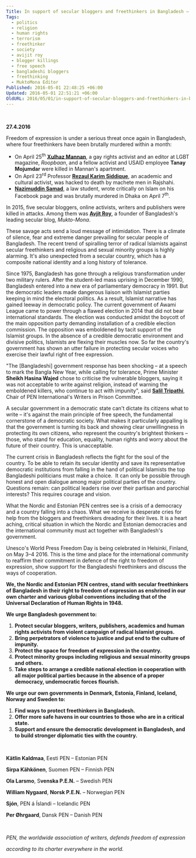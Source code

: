 ```yaml
---
Title: In support of secular bloggers and freethinkers in Bangladesh – The Nordic and Estonian  PEN centres condemn the acts of violence and demand protection for those in danger
Tags:
  - politics
  - religion
  - human rights
  - terrorism
  - freethinker
  - society
  - avijit roy
  - blogger killings
  - free speech
  - bangladeshi bloggers
  - freethinking
  - MuktoMona Editor
Published: 2016-05-01 22:48:25 +06:00
Updated: 2016-05-01 22:51:21 +06:00
OldURL: 2016/05/01/in-support-of-secular-bloggers-and-freethinkers-in-bangladesh-the-nordic-and-estonian-pen-centres-condemn-the-acts-of-violence-and-demand-protection-for-those-in-danger/
---
```


<strong> </strong>

<strong>27.4.2016</strong>

Freedom of expression is under a serious threat once again in Bangladesh, where four freethinkers have been brutally murdered within a month:
<ul>
	<li>On April 25<sup>th</sup> <a href="https://www.pen-international.org/newsitems/bangladesh-brutal-murder-of-lgbt-editor-an-appalling-indictment-of-authorities-failure-to-protect/"><strong>Xulhaz Mannan</strong></a>, a gay rights activist and an editor at LGBT magazine, <em>Roopbaan</em>, and a fellow activist and USAID employee <strong>Tanay Mojumdar</strong> were killed in Mannan's apartment.</li>
	<li>On April 23<sup>rd</sup> Professor <a href="https://www.pen-international.org/newsitems/bangladesh-university-professor-hacked-to-death/"><strong>Rezaul Karim Siddique</strong></a>, an academic and cultural activist, was hacked to death by machete men in Rajshahi.</li>
	<li><a href="https://www.pen-international.org/newsitems/bangladesh-student-murdered-as-violence-against-free-thinkers-continues/"><strong>Nazimuddin Samad</strong></a>, a law student, wrote critically on Islam on his Facebook page and was brutally murdered in Dhaka on April 7<sup>th</sup>.</li>
</ul>
In 2015, five secular bloggers, online activists, writers and publishers were killed in attacks. Among them was <a href="https://www.pen-international.org/newsitems/bangladesh-fears-for-safety-of-writers-in-bangladesh-following-the-murder-of-prominent-secular-blogger-avijit-roy/"><strong>Avjit Roy</strong></a>, a founder of Bangladesh's leading secular blog, <em>Mukto-Mona</em>.

These savage acts send a loud message of intimidation. There is a climate of silence, fear and extreme danger prevailing for secular people of Bangladesh. The recent trend of spiralling terror of radical Islamists against secular freethinkers and religious and sexual minority groups is highly alarming. It's also unexpected from a secular country, which has a composite national identity and a long history of tolerance.

Since 1975, Bangladesh has gone through a religious transformation under two military rulers. After the student-led mass uprising in December 1990, Bangladesh entered into a new era of parliamentary democracy in 1991. But the democratic leaders made dangerous liaison with Islamist parties keeping in mind the electoral politics. As a result, Islamist narrative has gained leeway in democratic policy. The current government of Awami League came to power through a flawed election in 2014 that did not bear international standards. The election was conducted amidst the boycott of the main opposition party demanding installation of a credible election commission. The opposition was emboldened by tacit support of the Islamist groups. In the absence of a credible democratic environment and divisive politics, Islamists are flexing their muscles now. So far the country's government has shown an utter failure in protecting secular voices who exercise their lawful right of free expression.

"The [Bangladeshi] government response has been shocking – at a speech to mark the Bangla New Year, while calling for tolerance, Prime Minister <strong>Sheikh Hasina Wajed</strong> chose to criticise the vulnerable bloggers, saying it was not acceptable to write against religion, instead of warning the emboldened killers, who continue to act with impunity", said <a href="https://www.pen-international.org/newsitems/bangladesh-brutal-murder-of-lgbt-editor-an-appalling-indictment-of-authorities-failure-to-protect/"><strong>Salil Tripathi</strong></a>, Chair of PEN International's Writers in Prison Committee.

A secular government in a democratic state can't dictate its citizens what to write – it's against the main principle of free speech, the fundamental cornerstone of a democratic society. What makes it particularly appalling is that the government is turning its back and showing clear unwillingness in protecting its own citizens, who represent the country's brightest thinkers – those, who stand for education, equality, human rights and worry about the future of their country. This is unacceptable.

The current crisis in Bangladesh reflects the fight for the soul of the country. To be able to retain its secular identity and save its representative democratic institutions from falling in the hand of political Islamists the top Bangladeshi politicians must make a choice.  It can only be possible through honest and open dialogue among major political parties of the country. Questions remain: can political leaders rise over their partisan and parochial interests? This requires courage and vision.

What the Nordic and Estonian PEN centres see is a crisis of a democracy and a country falling into a chaos. What we receive is desperate cries for help from the bloggers and freethinkers dreading for their lives. It is a heart aching, critical situation in which the Nordic and Estonian democracies and the international community must act together with Bangladesh's government.

Unesco's World Press Freedom Day is being celebrated in Helsinki, Finland, on May 3–4 2016. This is the time and place for the international community to reaffirm their commitment in defence of the right to freedom of expression, show support for the Bangladeshi freethinkers and discuss the ways of cooperation.

<strong>We, the Nordic and Estonian PEN centres, stand with secular freethinkers of Bangladesh in their right to freedom of expression as enshrined in our own charter and various global conventions including that of the Universal Declaration of Human Rights in 1948.</strong>

<strong>We urge Bangladesh government to:</strong>
<ol>
	<li><strong> Protect secular bloggers, writers, publishers, academics and human rights activists from violent campaign of radical Islamist groups.</strong></li>
	<li><strong> Bring perpetrators of violence to justice and put end to the culture of impunity.</strong></li>
	<li><strong> Protect the space for freedom of expression in the country.</strong></li>
	<li><strong> Protect minority groups including religious and sexual minority groups and others. </strong></li>
	<li><strong> Take steps to arrange a credible national election in cooperation with all major political parties because in the absence of a proper democracy, undemocratic forces flourish.</strong></li>
</ol>
<strong>We urge our own governments in Denmark, Estonia, Finland, Iceland, Norway and Sweden to:</strong>
<ol>
	<li><strong> Find ways to protect freethinkers in Bangladesh.</strong></li>
	<li><strong> Offer more safe havens in our countries to those who are in a critical state.</strong></li>
	<li><strong> Support and ensure the democratic development in Bangladesh, and to build stronger diplomatic ties with the country.</strong></li>
</ol>
<strong> </strong>

<strong>Kätlin Kaldmaa</strong>, Eesti PEN – Estonian PEN

<strong>Sirpa Kähkönen</strong>, Suomen PEN – Finnish PEN

<strong>Ola Larsmo</strong>, S<strong>venska P.E.N</strong><strong>.</strong> – Swedish PEN

<strong>William Nygaard</strong>, <strong>Norsk P.E.N.</strong> – Norwegian PEN

<strong>Sjón</strong>, PEN á Íslandi – Icelandic PEN

<strong>Per Øhrgaard</strong>, Dansk PEN – Danish PEN

<strong> </strong>

<em>PEN, the worldwide association of writers, defends freedom of expression </em>

<em>according to its charter everywhere in the world.</em>
